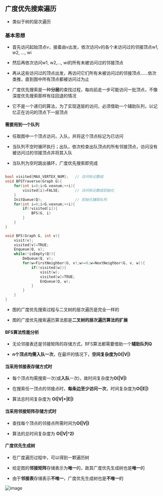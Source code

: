 ## 广度优先搜索遍历

- 类似于树的层次遍历

### 基本思想

- 首先访问起始顶点v，接着由v出发，依次访问v的各个未访问过的邻接顶点w1, w2, ..., wi

- 然后再依次访问w1, w2,..., wi的所有未被访问过的邻接顶点

- 再从这些访问过的顶点出发，再访问它们所有未被访问过的邻接顶点......依次类推，直到图中所有顶点都被访问过为止

- 广度优先搜索是一种**分层**的查找过程，每向前走一步可能访问一批顶点，不像深度优先搜索那样有往回退的情况

- 它不是一个递归的算法，为了实现逐层的访问，必须借助一个辅助队列，以记忆正在访问的顶点下一层顶点


#### 需要用到一个队列

- 任取图中一个顶点访问，入队，并将这个顶点标记为已访问

- 当队列不空时循环执行；出队，依次检查出队顶点的所有邻接顶点，访问没有被访问过的邻接顶点并将其入队

- 当队列为空时跳出循环，广度优先搜索即完成

```cpp

bool visited[MAX_VERTEX_NUM];	// 访问标记数组
void BFSTraverse(Graph G){
	for(int i=0;i<G.vexnum;++i){
		visited[i]=FALSE;		// 访问标记数组初始化
	}	
	InitQueue(Q);				// 初始化辅助队列
	for(int i=0;i<G.vexnum;++i){
		if(!visited[i]){
			BFS(G, i)
		}
	}
}

void BFS(Graph G, int v){
	visit(v);
	visited[v]=TRUE;
	Enqueue(Q, v);
	while(!isEmpty(Q)){
		DeQueue(Q, v);
		for(w=FirstNeighbor(G, v);w>=0;w=NextNeighbor(G, v, w)){
			if(!visited[w]){
				visit(w);
				visited[w]=TRUE;
				EnQueue(Q, w);
			}
		}
	}
}

```

- 图的广度优先搜索过程与二叉树的层次遍历是完全一样的

- 图的广度优先搜索遍历算法那是**二叉树的层次遍历算法的扩展**

#### BFS算法性能分析

- 无论邻接表还是邻接矩阵的存储方式，BFS算法都需要借助一个**辅助队列Q**

- **n个顶点均需入队一次**，在最坏的情况下，**空间复杂度为O(|V|)**

#### 当采用**邻接表**存储方式时

- 每个顶点均需搜索一次(或**入队**一次)，故时间复杂度为**O(|V|)**

- 在搜索任一顶点的邻接点时，**每条边至少访问一次**，时间复杂度为**O(|E|)**

- 算法总时间复杂度为 **O(|V|+|E|)**

#### 当采用**邻接矩阵**存储方式时

- 查找每个顶点的邻接点所需时间为**O(|V|)**

- 算法的总时间复杂度为 **O(|V|^2)**

#### 广度优先生成树

- 在广度遍历过程中，可以得到一颗遍历树

- 给定图的**邻接矩阵**存储表示为**唯一**的，故其广度优先生成树也是**唯一**的

- 由于**邻接表**存储表示**不唯一**，广度优先生成树也是**不唯一**的

![image](https://github.com/YC-L/Postgraduate-examination/blob/DataStructure/imgs/Breadth-first-spanning-tree.png)

